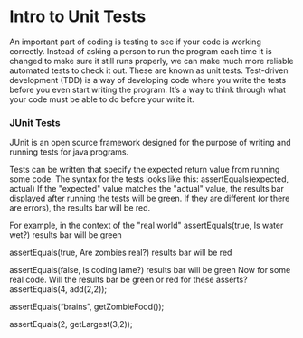 

# Intro to Unit Tests

An important part of coding is testing to see if your code is working correctly. Instead of asking a person to run the program each time it is changed to make sure it still runs properly, we can make much more reliable automated tests to check it out. These are known as unit tests.
Test-driven development (TDD) is a way of developing code where you write the tests before you even start writing the program.  It’s a way to think through what your code must be able to do before your write it.

### JUnit Tests

JUnit is an open source framework designed for the purpose of writing and running tests for java programs.

Tests can be written that specify the expected return value from running some code.
The syntax for the tests looks like this:
assertEquals(expected, actual)
If the "expected" value matches the "actual" value, the results bar displayed after running the tests will be green. If they are different (or there are errors), the results bar will be red.

For example, in the context of the "real world"
assertEquals(true, Is water wet?)       results bar will be green

assertEquals(true, Are zombies  real?)       results bar will be red

assertEquals(false, Is coding lame?)       results bar will be green
Now for some real code. Will the results bar be green or red for these asserts?
assertEquals(4, add(2,2));

assertEquals(“brains”, getZombieFood());

assertEquals(2, getLargest(3,2));


